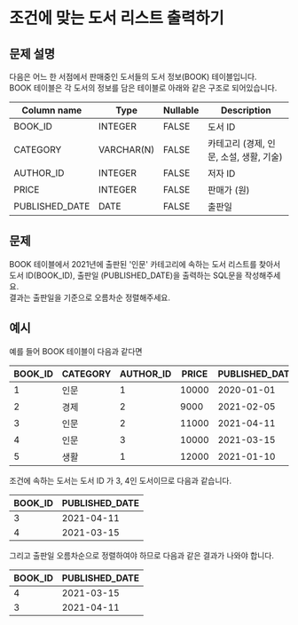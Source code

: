 # 조건에 맞는 도서 리스트 출력하기

## 문제 설명

다음은 어느 한 서점에서 판매중인 도서들의 도서 정보(BOOK) 테이블입니다.  
BOOK 테이블은 각 도서의 정보를 담은 테이블로 아래와 같은 구조로 되어있습니다.  

| Column name    | Type       | Nullable | Description                           |
|----------------|------------|----------|---------------------------------------|
| BOOK_ID        | INTEGER    | FALSE    | 도서 ID                               |
| CATEGORY       | VARCHAR(N) | FALSE    | 카테고리 (경제, 인문, 소설, 생활, 기술) |
| AUTHOR_ID      | INTEGER    | FALSE    | 저자 ID                               |
| PRICE          | INTEGER    | FALSE    | 판매가 (원)                            |
| PUBLISHED_DATE | DATE       | FALSE    | 출판일                                 |


## 문제

BOOK 테이블에서 2021년에 출판된 '인문' 카테고리에 속하는 도서 리스트를 찾아서 도서 ID(BOOK_ID), 출판일 (PUBLISHED_DATE)을 출력하는 SQL문을 작성해주세요.  
결과는 출판일을 기준으로 오름차순 정렬해주세요.  


## 예시

예를 들어 BOOK 테이블이 다음과 같다면  

| BOOK_ID | CATEGORY | AUTHOR_ID | PRICE | PUBLISHED_DATE |
|---------|----------|-----------|-------|----------------|
| 1       | 인문     | 1         | 10000 | 2020-01-01     |
| 2       | 경제     | 2         | 9000  | 2021-02-05     |
| 3       | 인문     | 2         | 11000 | 2021-04-11     |
| 4       | 인문     | 3         | 10000 | 2021-03-15     |
| 5       | 생활     | 1         | 12000 | 2021-01-10     |

조건에 속하는 도서는 도서 ID 가 3, 4인 도서이므로 다음과 같습니다.  

| BOOK_ID | PUBLISHED_DATE|
|---------|---------------|
| 3       | 2021-04-11    |
| 4       | 2021-03-15    |

그리고 출판일 오름차순으로 정렬하여야 하므로 다음과 같은 결과가 나와야 합니다.  

| BOOK_ID | PUBLISHED_DATE|
|---------|---------------|
| 4       | 2021-03-15    |
| 3       | 2021-04-11    |
